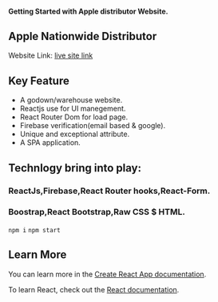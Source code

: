 #### Getting Started with Apple distributor Website.

## Apple Nationwide Distributor


Website Link: [live site link](https://apple-nationwide-distributor.web.app/)


## Key Feature
- A godown/warehouse website.
-  Reactjs use for UI manegement.
- React Router Dom for load page.
- Firebase verification(email based & google).
- Unique and exceptional attribute.
- A SPA application.

## Technlogy bring into play:

### ReactJs,Firebase,React Router hooks,React-Form.
### Boostrap,React Bootstrap,Raw CSS $ HTML.


`npm i`
`npm start`


## Learn More

You can learn more in the [Create React App documentation](https://facebook.github.io/create-react-app/docs/getting-started).

To learn React, check out the [React documentation](https://reactjs.org/).

